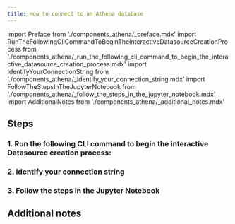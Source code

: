 ```yaml
---
title: How to connect to an Athena database
---
```


import Preface from './components_athena/_preface.mdx'
import RunTheFollowingCliCommandToBeginTheInteractiveDatasourceCreationProcess from './components_athena/_run_the_following_cli_command_to_begin_the_interactive_datasource_creation_process.mdx'
import IdentifyYourConnectionString from './components_athena/_identify_your_connection_string.mdx'
import FollowTheStepsInTheJupyterNotebook from './components_athena/_follow_the_steps_in_the_jupyter_notebook.mdx'
import AdditionalNotes from './components_athena/_additional_notes.mdx'

<Preface />

## Steps

### 1. Run the following CLI command to begin the interactive Datasource creation process:
<RunTheFollowingCliCommandToBeginTheInteractiveDatasourceCreationProcess />

### 2. Identify your connection string
<IdentifyYourConnectionString />

### 3. Follow the steps in the Jupyter Notebook
<FollowTheStepsInTheJupyterNotebook />

## Additional notes
<AdditionalNotes />
